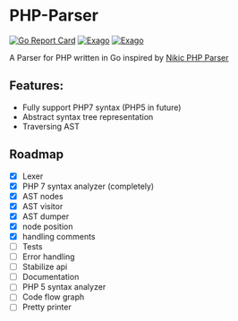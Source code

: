 <!--
  Title: PHP Parser
  Description: A Parser for PHP written in Go.
  Author: Slizov Vadim
  Keywords: go golang php php-parser ast
  -->

# PHP-Parser

[![Go Report Card](https://goreportcard.com/badge/github.com/z7zmey/php-parser)](https://goreportcard.com/report/github.com/z7zmey/php-parser)
[![Exago](https://api.exago.io:443/badge/tests/github.com/z7zmey/php-parser)](https://exago.io/project/github.com/z7zmey/php-parser)
[![Exago](https://api.exago.io:443/badge/cov/github.com/z7zmey/php-parser)](https://exago.io/project/github.com/z7zmey/php-parser)

A Parser for PHP written in Go inspired by [Nikic PHP Parser](https://github.com/nikic/PHP-Parser)

## Features:
- Fully support PHP7 syntax (PHP5 in future)
- Abstract syntax tree representation
- Traversing AST

## Roadmap
- [X] Lexer
- [x] PHP 7 syntax analyzer (completely)
- [x] AST nodes
- [x] AST visitor
- [x] AST dumper
- [x] node position
- [x] handling comments
- [ ] Tests
- [ ] Error handling
- [ ] Stabilize api
- [ ] Documentation
- [ ] PHP 5 syntax analyzer
- [ ] Code flow graph
- [ ] Pretty printer
